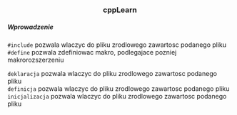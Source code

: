 <h3 align="center">cppLearn</h3>
<h5>Wprowadzenie</h5>

`#include` pozwala wlaczyc do pliku zrodlowego zawartosc podanego pliku  
`#define` pozwala zdefiniowac makro, podlegajace pozniej makrorozszerzeniu

`deklaracja` pozwala wlaczyc do pliku zrodlowego zawartosc podanego pliku  
`definicja` pozwala wlaczyc do pliku zrodlowego zawartosc podanego pliku  
`inicjalizacja` pozwala wlaczyc do pliku zrodlowego zawartosc podanego pliku  